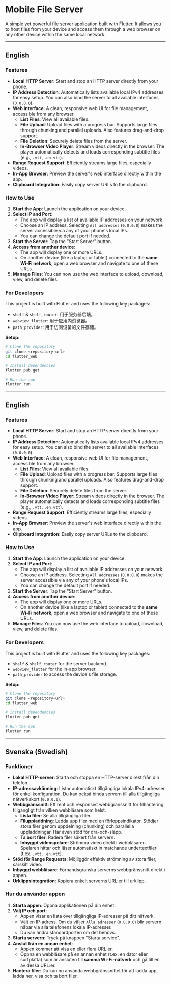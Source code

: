 # Mobile File Server

A simple yet powerful file server application built with Flutter. It allows you to host files from your device and access them through a web browser on any other device within the same local network.

---

## English

### Features

*   **Local HTTP Server**: Start and stop an HTTP server directly from your phone.
*   **IP Address Detection**: Automatically lists available local IPv4 addresses for easy setup. You can also bind the server to all available interfaces (`0.0.0.0`).
*   **Web Interface**: A clean, responsive web UI for file management, accessible from any browser.
    *   **List Files**: View all available files.
    *   **File Upload**: Upload files with a progress bar. Supports large files through chunking and parallel uploads. Also features drag-and-drop support.
    *   **File Deletion**: Securely delete files from the server.
    *   **In-Browser Video Player**: Stream videos directly in the browser. The player automatically detects and loads corresponding subtitle files (e.g., `.vtt`, `.en.vtt`).
*   **Range Request Support**: Efficiently streams large files, especially videos.
*   **In-App Browser**: Preview the server's web interface directly within the app.
*   **Clipboard Integration**: Easily copy server URLs to the clipboard.

### How to Use

1.  **Start the App**: Launch the application on your device.
2.  **Select IP and Port**:
    *   The app will display a list of available IP addresses on your network.
    *   Choose an IP address. Selecting `All addresses` (`0.0.0.0`) makes the server accessible via any of your phone's local IPs.
    *   You can change the default port if needed.
3.  **Start the Server**: Tap the "Start Server" button.
4.  **Access from another device**:
    *   The app will display one or more URLs.
    *   On another device (like a laptop or tablet) connected to the **same Wi-Fi network**, open a web browser and navigate to one of these URLs.
5.  **Manage Files**: You can now use the web interface to upload, download, view, and delete files.

### For Developers

This project is built with Flutter and uses the following key packages:

*   `shelf` & `shelf_router`: 用于服务器后端。
*   `webview_flutter`: 用于应用内浏览器。
*   `path_provider`: 用于访问设备的文件存储。

**Setup:**

```bash
# Clone the repository
git clone <repository-url>
cd flutter_web

# Install dependencies
flutter pub get

# Run the app
flutter run
```

---

## English

### Features

*   **Local HTTP Server**: Start and stop an HTTP server directly from your phone.
*   **IP Address Detection**: Automatically lists available local IPv4 addresses for easy setup. You can also bind the server to all available interfaces (`0.0.0.0`).
*   **Web Interface**: A clean, responsive web UI for file management, accessible from any browser.
    *   **List Files**: View all available files.
    *   **File Upload**: Upload files with a progress bar. Supports large files through chunking and parallel uploads. Also features drag-and-drop support.
    *   **File Deletion**: Securely delete files from the server.
    *   **In-Browser Video Player**: Stream videos directly in the browser. The player automatically detects and loads corresponding subtitle files (e.g., `.vtt`, `.en.vtt`).
*   **Range Request Support**: Efficiently streams large files, especially videos.
*   **In-App Browser**: Preview the server's web interface directly within the app.
*   **Clipboard Integration**: Easily copy server URLs to the clipboard.

### How to Use

1.  **Start the App**: Launch the application on your device.
2.  **Select IP and Port**:
    *   The app will display a list of available IP addresses on your network.
    *   Choose an IP address. Selecting `All addresses` (`0.0.0.0`) makes the server accessible via any of your phone's local IPs.
    *   You can change the default port if needed.
3.  **Start the Server**: Tap the "Start Server" button.
4.  **Access from another device**:
    *   The app will display one or more URLs.
    *   On another device (like a laptop or tablet) connected to the **same Wi-Fi network**, open a web browser and navigate to one of these URLs.
5.  **Manage Files**: You can now use the web interface to upload, download, view, and delete files.

### For Developers

This project is built with Flutter and uses the following key packages:

*   `shelf` & `shelf_router` for the server backend.
*   `webview_flutter` for the in-app browser.
*   `path_provider` to access the device's file storage.

**Setup:**

```bash
# Clone the repository
git clone <repository-url>
cd flutter_web

# Install dependencies
flutter pub get

# Run the app
flutter run
```

---

## Svenska (Swedish)

### Funktioner

*   **Lokal HTTP-server**: Starta och stoppa en HTTP-server direkt från din telefon.
*   **IP-adressavkänning**: Listar automatiskt tillgängliga lokala IPv4-adresser för enkel konfiguration. Du kan också binda servern till alla tillgängliga nätverkskort (`0.0.0.0`).
*   **Webbgränssnitt**: Ett rent och responsivt webbgränssnitt för filhantering, tillgängligt från vilken webbläsare som helst.
    *   **Lista filer**: Se alla tillgängliga filer.
    *   **Filuppladdning**: Ladda upp filer med en förloppsindikator. Stödjer stora filer genom uppdelning (chunking) och parallella uppladdningar. Har även stöd för dra-och-släpp.
    *   **Ta bort filer**: Radera filer säkert från servern.
    *   **Inbyggd videospelare**: Strömma video direkt i webbläsaren. Spelaren hittar och läser automatiskt in matchande undertextfiler (t.ex. `.vtt`, `.en.vtt`).
*   **Stöd för Range Requests**: Möjliggör effektiv strömning av stora filer, särskilt video.
*   **Inbyggd webbläsare**: Förhandsgranska serverns webbgränssnitt direkt i appen.
*   **Urklippsintegration**: Kopiera enkelt serverns URL:er till urklipp.

### Hur du använder appen

1.  **Starta appen**: Öppna applikationen på din enhet.
2.  **Välj IP och port**:
    *   Appen visar en lista över tillgängliga IP-adresser på ditt nätverk.
    *   Välj en IP-adress. Om du väljer `Alla adresser` (`0.0.0.0`) blir servern nåbar via alla telefonens lokala IP-adresser.
    *   Du kan ändra standardporten om det behövs.
3.  **Starta servern**: Tryck på knappen "Starta service".
4.  **Anslut från en annan enhet**:
    *   Appen kommer att visa en eller flera URL:er.
    *   Öppna en webbläsare på en annan enhet (t.ex. en dator eller surfplatta) som är ansluten till **samma Wi-Fi-nätverk** och gå till en av dessa URL:er.
5.  **Hantera filer**: Du kan nu använda webbgränssnittet för att ladda upp, ladda ner, visa och ta bort filer.
